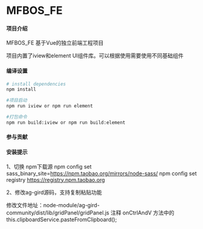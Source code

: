 # MFBOS_FE

#### 项目介绍
MFBOS_FE 基于Vue的独立前端工程项目

项目内置了iview和element UI组件库。可以根据使用需要使用不同基础组件


#### 编译设置
``` bash
# install dependencies
npm install

#项目启动
npm run iview or npm run element

#打包命令
npm run build:iview or npm run build:element


```

#### 参与贡献



#### 安装提示
1、切换 npm下载源
   npm config set sass_binary_site=https://npm.taobao.org/mirrors/node-sass/
   npm config set registry https://registry.npm.taobao.org


2、修改ag-gird源码，支持复制粘贴功能

   修改文件地址：node-module/ag-gird-community/dist/lib/gridPanel/gridPanel.js
   注释 onCtrlAndV 方法中的
    this.clipboardService.pasteFromClipboard();